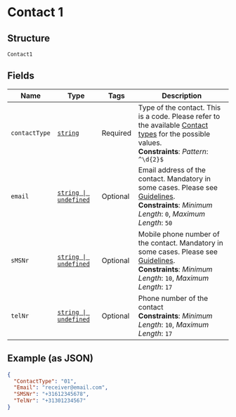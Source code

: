 
# Contact 1

## Structure

`Contact1`

## Fields

| Name | Type | Tags | Description |
|  --- | --- | --- | --- |
| `contactType` | [`string`](../../doc/models/string-enum.md) | Required | Type of the contact. This is a code. Please refer to the available [Contact types](#tag/Reference-codes/Contact-types) for the possible values.<br>**Constraints**: *Pattern*: `^\d{2}$` |
| `email` | [`string \| undefined`](../../doc/models/string-enum.md) | Optional | Email address of the contact. Mandatory in some cases. Please see [Guidelines](https://developer.postnl.nl/browse-apis/send-and-track/labelling-webservice/).<br>**Constraints**: *Minimum Length*: `0`, *Maximum Length*: `50` |
| `sMSNr` | [`string \| undefined`](../../doc/models/string-enum.md) | Optional | Mobile phone number of the contact. Mandatory in some cases. Please see [Guidelines](https://developer.postnl.nl/browse-apis/send-and-track/labelling-webservice/).<br>**Constraints**: *Minimum Length*: `10`, *Maximum Length*: `17` |
| `telNr` | [`string \| undefined`](../../doc/models/string-enum.md) | Optional | Phone number of the contact<br>**Constraints**: *Minimum Length*: `10`, *Maximum Length*: `17` |

## Example (as JSON)

```json
{
  "ContactType": "01",
  "Email": "receiver@email.com",
  "SMSNr": "+31612345678",
  "TelNr": "+31301234567"
}
```

